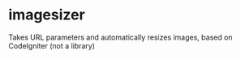 imagesizer
==========

Takes URL parameters and automatically resizes images, based on CodeIgniter (not a library)
